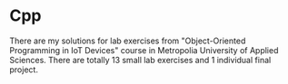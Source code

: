 # Cpp
There are my solutions for lab exercises from "Object-Oriented Programming in IoT Devices" course in Metropolia University of Applied Sciences.
There are totally 13 small lab exercises and 1 individual final project.